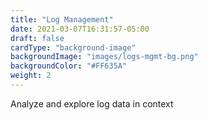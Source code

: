 ```yaml
---
title: "Log Management"
date: 2021-03-07T16:31:57-05:00
draft: false
cardType: "background-image"
backgroundImage: "images/logs-mgmt-bg.png"
backgroundColor: "#FF635A"
weight: 2
---
```

Analyze and explore log data in context
